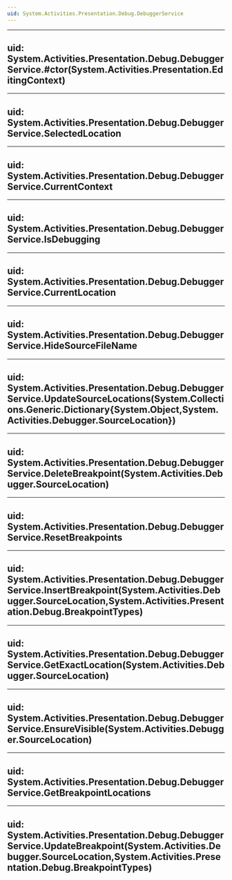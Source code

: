 ```yaml
---
uid: System.Activities.Presentation.Debug.DebuggerService
---
```


---
uid: System.Activities.Presentation.Debug.DebuggerService.#ctor(System.Activities.Presentation.EditingContext)
---

---
uid: System.Activities.Presentation.Debug.DebuggerService.SelectedLocation
---

---
uid: System.Activities.Presentation.Debug.DebuggerService.CurrentContext
---

---
uid: System.Activities.Presentation.Debug.DebuggerService.IsDebugging
---

---
uid: System.Activities.Presentation.Debug.DebuggerService.CurrentLocation
---

---
uid: System.Activities.Presentation.Debug.DebuggerService.HideSourceFileName
---

---
uid: System.Activities.Presentation.Debug.DebuggerService.UpdateSourceLocations(System.Collections.Generic.Dictionary{System.Object,System.Activities.Debugger.SourceLocation})
---

---
uid: System.Activities.Presentation.Debug.DebuggerService.DeleteBreakpoint(System.Activities.Debugger.SourceLocation)
---

---
uid: System.Activities.Presentation.Debug.DebuggerService.ResetBreakpoints
---

---
uid: System.Activities.Presentation.Debug.DebuggerService.InsertBreakpoint(System.Activities.Debugger.SourceLocation,System.Activities.Presentation.Debug.BreakpointTypes)
---

---
uid: System.Activities.Presentation.Debug.DebuggerService.GetExactLocation(System.Activities.Debugger.SourceLocation)
---

---
uid: System.Activities.Presentation.Debug.DebuggerService.EnsureVisible(System.Activities.Debugger.SourceLocation)
---

---
uid: System.Activities.Presentation.Debug.DebuggerService.GetBreakpointLocations
---

---
uid: System.Activities.Presentation.Debug.DebuggerService.UpdateBreakpoint(System.Activities.Debugger.SourceLocation,System.Activities.Presentation.Debug.BreakpointTypes)
---
